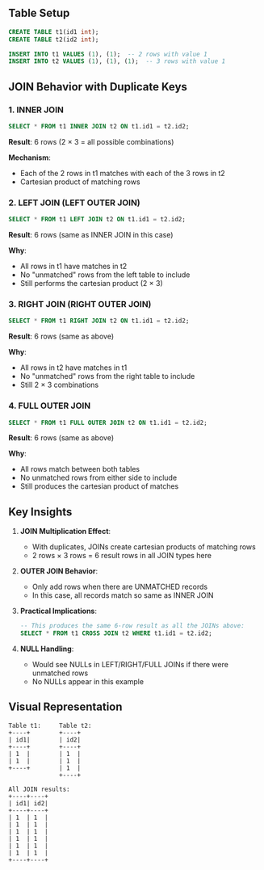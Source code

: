 ## Table Setup

```SQL
CREATE TABLE t1(id1 int);
CREATE TABLE t2(id2 int);

INSERT INTO t1 VALUES (1), (1);  -- 2 rows with value 1
INSERT INTO t2 VALUES (1), (1), (1);  -- 3 rows with value 1
```

## JOIN Behavior with Duplicate Keys

### 1. INNER JOIN

```SQL
SELECT * FROM t1 INNER JOIN t2 ON t1.id1 = t2.id2;
```

**Result**: 6 rows (2 × 3 = all possible combinations)

**Mechanism**:

- Each of the 2 rows in t1 matches with each of the 3 rows in t2
- Cartesian product of matching rows

### 2. LEFT JOIN (LEFT OUTER JOIN)

```SQL
SELECT * FROM t1 LEFT JOIN t2 ON t1.id1 = t2.id2;
```

**Result**: 6 rows (same as INNER JOIN in this case)

**Why**:

- All rows in t1 have matches in t2
- No "unmatched" rows from the left table to include
- Still performs the cartesian product (2 × 3)

### 3. RIGHT JOIN (RIGHT OUTER JOIN)

```SQL
SELECT * FROM t1 RIGHT JOIN t2 ON t1.id1 = t2.id2;
```

**Result**: 6 rows (same as above)

**Why**:

- All rows in t2 have matches in t1
- No "unmatched" rows from the right table to include
- Still 2 × 3 combinations

### 4. FULL OUTER JOIN

```SQL
SELECT * FROM t1 FULL OUTER JOIN t2 ON t1.id1 = t2.id2;
```

**Result**: 6 rows (same as above)

**Why**:

- All rows match between both tables
- No unmatched rows from either side to include
- Still produces the cartesian product of matches

## Key Insights

1. **JOIN Multiplication Effect**:
    - With duplicates, JOINs create cartesian products of matching rows
    - 2 rows × 3 rows = 6 result rows in all JOIN types here
2. **OUTER JOIN Behavior**:
    - Only add rows when there are UNMATCHED records
    - In this case, all records match so same as INNER JOIN
3. **Practical Implications**:
    
    ```SQL
    -- This produces the same 6-row result as all the JOINs above:
    SELECT * FROM t1 CROSS JOIN t2 WHERE t1.id1 = t2.id2;
    ```
    
4. **NULL Handling**:
    - Would see NULLs in LEFT/RIGHT/FULL JOINs if there were unmatched rows
    - No NULLs appear in this example

## Visual Representation

```Plain
Table t1:     Table t2:
+----+        +----+
| id1|        | id2|
+----+        +----+
| 1  |        | 1  |
| 1  |        | 1  |
+----+        | 1  |
              +----+

All JOIN results:
+----+----+
| id1| id2|
+----+----+
| 1  | 1  |
| 1  | 1  |
| 1  | 1  |
| 1  | 1  |
| 1  | 1  |
| 1  | 1  |
+----+----+
```